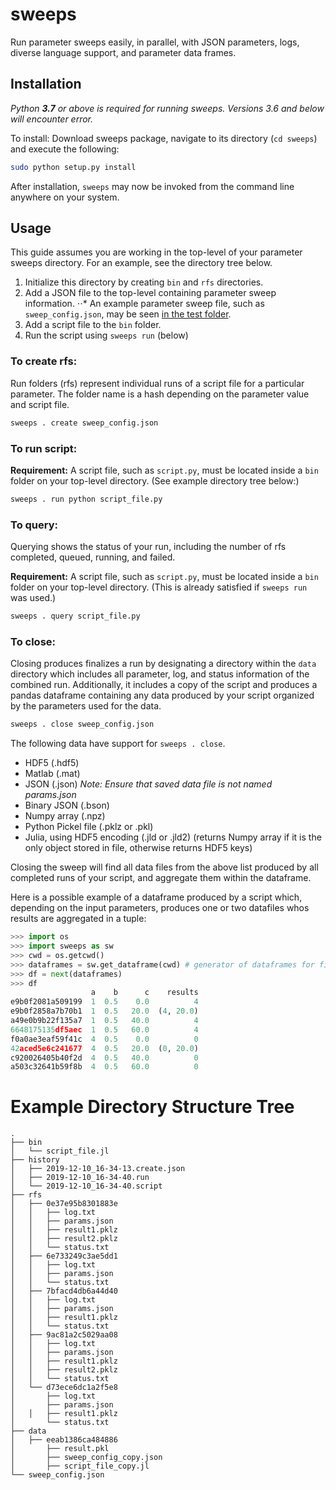 # sweeps
Run parameter sweeps easily, in parallel, with JSON parameters, logs, diverse language support, and parameter data frames.

## Installation
*Python **3.7** or above is required for running sweeps. Versions 3.6 and below will encounter error.*

To install: Download sweeps package, navigate to its directory (`cd sweeps`) and execute the following:
```bash
sudo python setup.py install
```

After installation, `sweeps` may now be invoked from the command line anywhere on your system.

## Usage
This guide assumes you are working in the top-level of your parameter sweeps directory. For an example, see the directory tree below.
1. Initialize this directory by creating `bin` and `rfs` directories.
2. Add a JSON file to the top-level containing parameter sweep information.
⋅⋅* An example parameter sweep file, such as `sweep_config.json`, may be seen [in the test folder](https://github.com/brian-i/sweeps/blob/master/test/sweep.json).
3. Add a script file to the `bin` folder.
4. Run the script using `sweeps run` (below)

### To create rfs:
Run folders (rfs) represent individual runs of a script file for a particular parameter. The folder name is a hash depending on the parameter value and script file.

```bash
sweeps . create sweep_config.json
```

### To run script:
**Requirement:** A script file, such as `script.py`, must be located inside a `bin` folder on your top-level directory. (See example directory tree below:)
```bash
sweeps . run python script_file.py
```

### To query:
Querying shows the status of your run, including the number of rfs completed, queued, running, and failed.

**Requirement:** A script file, such as `script.py`, must be located inside a `bin` folder on your top-level directory. (This is already satisfied if `sweeps run` was used.)
```bash
sweeps . query script_file.py
```

### To close:
Closing produces finalizes a run by designating a directory within the `data` directory which
includes all parameter, log, and status information of the combined run. Additionally, it includes
a copy of the script and produces a pandas dataframe containing any data produced by your script organized by the parameters used for the data.

```bash
sweeps . close sweep_config.json
```

The following data have support for `sweeps . close`.
* HDF5 (.hdf5)
* Matlab (.mat)
* JSON (.json) *Note: Ensure that saved data file is not named params.json*
* Binary JSON (.bson)
* Numpy array (.npz)
* Python Pickel file (.pklz or .pkl)
* Julia, using HDF5 encoding (.jld or .jld2) (returns Numpy array if it is the only object stored in file, otherwise returns HDF5 keys)

Closing the sweep will find all data files from the above list produced by all completed runs of your script, and aggregate them within the dataframe. 

Here is a possible example of a dataframe produced by a script which, depending on the input parameters, produces one or two datafiles whos results are aggregated in a tuple:
```python
>>> import os
>>> import sweeps as sw
>>> cwd = os.getcwd()
>>> dataframes = sw.get_dataframe(cwd) # generator of dataframes for finished runs
>>> df = next(dataframes)
>>> df
                  a    b      c    results
e9b0f2081a509199  1  0.5    0.0          4
e9b0f2858a7b70b1  1  0.5   20.0  (4, 20.0)
a49e0b9b22f135a7  1  0.5   40.0          4
6648175135df5aec  1  0.5   60.0          4
f0a0ae3eaf59f41c  4  0.5    0.0          0
42aced5e6c241677  4  0.5   20.0  (0, 20.0)
c920026405b40f2d  4  0.5   40.0          0
a503c32641b59f8b  4  0.5   60.0          0
```


# Example Directory Structure Tree
```
.
├── bin
│   └── script_file.jl
├── history
│   ├── 2019-12-10_16-34-13.create.json
│   ├── 2019-12-10_16-34-40.run
│   └── 2019-12-10_16-34-40.script
├── rfs
│   ├── 0e37e95b8301883e
│   │   ├── log.txt
│   │   ├── params.json
│   │   ├── result1.pklz
│   │   ├── result2.pklz
│   │   └── status.txt
│   ├── 6e733249c3ae5dd1
│   │   ├── log.txt
│   │   ├── params.json
│   │   └── status.txt
│   ├── 7bfacd4db6a44d40
│   │   ├── log.txt
│   │   ├── params.json
│   │   ├── result1.pklz
│   │   └── status.txt
│   ├── 9ac81a2c5029aa08
│   │   ├── log.txt
│   │   ├── params.json
│   │   ├── result1.pklz
│   │   ├── result2.pklz
│   │   └── status.txt
│   └── d73ece6dc1a2f5e8
│       ├── log.txt
│       ├── params.json
│   │   ├── result1.pklz
│       └── status.txt
├── data
│   ├── eeab1386ca484886
│       ├── result.pkl
│       ├── sweep_config_copy.json
│       ├── script_file_copy.jl
└── sweep_config.json
```
